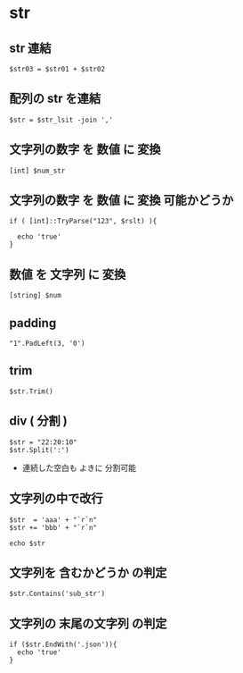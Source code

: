 
# str


## str 連結

```
$str03 = $str01 + $str02
```


## 配列の str を連結

```
$str = $str_lsit -join ','
```


## 文字列の数字 を 数値 に 変換

```
[int] $num_str
```


## 文字列の数字 を 数値 に 変換 可能かどうか

```
if ( [int]::TryParse("123", $rslt) ){

  echo 'true'
}
```


## 数値 を 文字列 に 変換

```
[string] $num
```


## padding

```
"1".PadLeft(3, '0')
```


## trim

```
$str.Trim()
```


## div ( 分割 )

```
$str = "22:20:10"
$str.Split(':')
```

- 連続した空白も よきに 分割可能


## 文字列の中で改行

```
$str  = 'aaa' + "`r`n"
$str += 'bbb' + "`r`n"

echo $str
```


## 文字列を 含むかどうか の判定

```
$str.Contains('sub_str')
```


## 文字列の 末尾の文字列 の判定

```
if ($str.EndWith('.json')){
  echo 'true'
}
```


